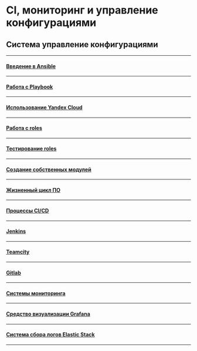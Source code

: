 # CI, мониторинг и управление конфигурациями

## Система управление конфигурациями

---

#### [Введение в Ansible](./08-ansible-01-base/README.md)

---

#### [Работа с Playbook](./08-ansible-02-playbook/README.md)

---

#### [Использование Yandex Cloud](./08-ansible-03-yandex/README.md)

---

#### [Работа с roles](./08-ansible-04-role/README.md)

---

#### [Тестирование roles](./08-ansible-05-testing/README.md)

---

#### [Создание собственных модулей](./08-ansible-06-module/README.md)

---

#### [Жизненный цикл ПО](./09-ci-01-intro/README.md)

---

#### [Процессы CI/CD](./09-ci-03-cicd/README.md)

---

#### [Jenkins ](./09-ci-04-jenkins/README.md)

---

#### [Teamcity](./09-ci-05-teamcity/README.md)

---

#### [Gitlab](./09-ci-06-gitlab/README.md)

---

#### [Системы мониторинга](./10-monitoring-02-systems/README.md)

---

#### [Средство визуализации Grafana](./10-monitoring-03-grafana/README.md)

---

#### [Система сбора логов Elastic Stack](./10-monitoring-04-elk/README.md)

---

